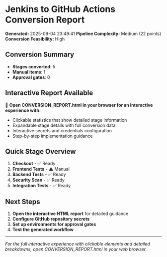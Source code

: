 # Jenkins to GitHub Actions Conversion Report

**Generated:** 2025-09-04 23:49:41
**Pipeline Complexity:** Medium (22 points)
**Conversion Feasibility:** High

## Conversion Summary
- **Stages converted**: 5
- **Manual items**: 1
- **Approval gates**: 0

## Interactive Report Available
📱 **Open CONVERSION_REPORT.html in your browser for an interactive experience with:**
- Clickable statistics that show detailed stage information
- Expandable stage details with full conversion data
- Interactive secrets and credentials configuration
- Step-by-step implementation guidance

## Quick Stage Overview

1. **Checkout**  - ✅ Ready
2. **Frontend Tests**  - ⚠️ Manual
3. **Backend Tests**  - ✅ Ready
4. **Security Scan**  - ✅ Ready
5. **Integration Tests**  - ✅ Ready

## Next Steps
1. **Open the interactive HTML report** for detailed guidance
2. **Configure GitHub repository secrets**
3. **Set up environments for approval gates**
4. **Test the generated workflow**

---
*For the full interactive experience with clickable elements and detailed breakdowns, open CONVERSION_REPORT.html in your web browser.*